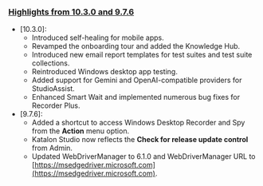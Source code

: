 ### [Highlights from 10.3.0 and 9.7.6](https://docs.katalon.com/docs/release-notes/katalon-studio/katalon-studio-release-notes-version-10.x)

* [10.3.0]:
  * Introduced self-healing for mobile apps.
  * Revamped the onboarding tour and added the Knowledge Hub.
  * Introduced new email report templates for test suites and test suite collections.
  * Reintroduced Windows desktop app testing.
  * Added support for Gemini and OpenAI-compatible providers for StudioAssist.
  * Enhanced Smart Wait and implemented numerous bug fixes for Recorder Plus.
* [9.7.6]:
  * Added a shortcut to access Windows Desktop Recorder and Spy from the **Action** menu option.
  * Katalon Studio now reflects the **Check for release update control** from Admin.
  * Updated WebDriverManager to 6.1.0 and WebDriverManager URL to [https://msedgedriver.microsoft.com](https://msedgedriver.microsoft.com).
